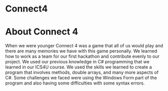 # Connect4
<h1>About Connect 4</h1>	
When we were younger Connect 4 was a game that all of us would play and there are many memories we have with this game personally. We learned how to work as a team for our first hackathon and contribute evenly to our project. We used our previous knowledge in C# programming that we learned in our ICS4U course. We used the skills we learned to create a program that involves methods, double arrays, and many more aspects of C#. Some challenges we faced were using the Windows Form part of the program and also having some difficulties with some syntax errors. 
